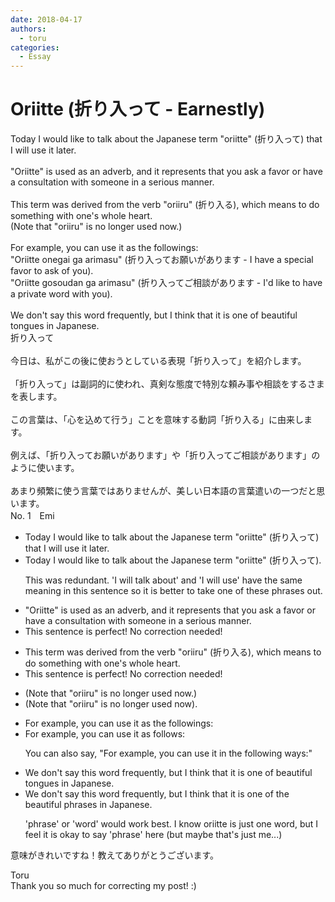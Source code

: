 ```yaml
---
date: 2018-04-17
authors:
  - toru
categories:
  - Essay
---
```


<h1 id="subject_show">Oriitte (折り入って - Earnestly)</h1>
<div class="date" hidden>Apr 17, 2018 10:21</div>
<div id="post"><div id="body_show_ori">
Today I would like to talk about the Japanese term "oriitte" (折り入って) that I will use it later.<br/><br/>"Oriitte" is used as an adverb, and it represents that you ask a favor or have a consultation with someone in a serious manner.<br/><br/>This term was derived from the verb "oriiru" (折り入る), which means to do something with one's whole heart.<br/>(Note that "oriiru" is no longer used now.)<br/><br/>For example, you can use it as the followings:<br/>"Oriitte onegai ga arimasu" (折り入ってお願いがあります - I have a special favor to ask of you).<br/>"Oriitte gosoudan ga arimasu" (折り入ってご相談があります - I'd like to have a private word with you).<br/><br/>We don't say this word frequently, but I think that it is one of beautiful tongues in Japanese.
</div></div>

<!-- more -->

<div id="post_ja"><div id="body_show_mo">
折り入って<br/><br/>今日は、私がこの後に使おうとしている表現「折り入って」を紹介します。<br/><br/>「折り入って」は副詞的に使われ、真剣な態度で特別な頼み事や相談をするさまを表します。<br/><br/>この言葉は、「心を込めて行う」ことを意味する動詞「折り入る」に由来します。<br/><br/>例えば、「折り入ってお願いがあります」や「折り入ってご相談があります」のように使います。<br/><br/>あまり頻繁に使う言葉ではありませんが、美しい日本語の言葉遣いの一つだと思います。
</div></div>
<div id="block"><div class="first_name"> No. 1　<span class="just_name">Emi</span></div><div id="block2">
<ul class="correction_field">
<li class="incorrect">Today I would like to talk about the Japanese term "oriitte" (折り入って) that I will use it later.</li>
<li class="corrected correct">
Today I would like to talk about the Japanese term "oriitte" (折り入って).
<p class="correction_comment">This was redundant. 'I will talk about' and 'I will use' have the same meaning in this sentence so it is better to take one of these phrases out.</p>
</li>
</ul>
<ul class="correction_field">
<li class="incorrect">"Oriitte" is used as an adverb, and it represents that you ask a favor or have a consultation with someone in a serious manner.</li>
<li class="corrected perfect">This sentence is perfect! No correction needed!</li>
</ul>
<ul class="correction_field">
<li class="incorrect">This term was derived from the verb "oriiru" (折り入る), which means to do something with one's whole heart.</li>
<li class="corrected perfect">This sentence is perfect! No correction needed!</li>
</ul>
<ul class="correction_field">
<li class="incorrect">(Note that "oriiru" is no longer used now.)</li>
<li class="corrected correct">
(Note that "oriiru" is no longer used now<span class="f_blue">).</span>
</li>
</ul>
<ul class="correction_field">
<li class="incorrect">For example, you can use it as the followings:</li>
<li class="corrected correct">
For example, you can use it as follows:
<p class="correction_comment">You can also say, "For example, you can use it in the following ways:"</p>
</li>
</ul>
<ul class="correction_field">
<li class="incorrect">We don't say this word frequently, but I think that it is one of beautiful tongues in Japanese.</li>
<li class="corrected correct">
We don't say this word frequently, but I think that it is one of the beautiful phrases in Japanese.
<p class="correction_comment">'phrase' or 'word' would work best. I know oriitte is just one word, but I feel it is okay to say 'phrase' here (but maybe that's just me...)</p>
</li>
</ul>
<p class="comment_small">
 意味がきれいですね！教えてありがとうございます。
</p>

</div><div class="name"><span class="just_name">Toru</span><br>
Thank you so much for correcting my post! :)
</div>
</div>
